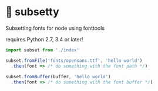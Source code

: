 # 📝 subsetty

Subsetting fonts for node using fonttools

requires Python 2.7, 3.4 or later!

```javascript
import subset from './index'

subset.fromFile('fonts/opensans.ttf', 'hello world')
  .then(font => /* do something with the font path */)
        
subset.fromBuffer(buffer, 'hello world')
  .then(font => /* do something with the font buffer */)
    
```
